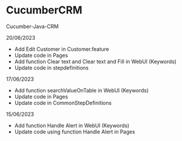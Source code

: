 # CucumberCRM

Cucumber-Java-CRM

20/06/2023

- Add Edit Customer in Customer.feature
- Update code in Pages
- Add function Clear text and Clear text and Fill in WebUI (Keywords)
- Update code in stepdefinitions

17/06/2023

- Add function searchValueOnTable in WebUI (Keywords)
- Update code in Pages
- Update code in CommonStepDefinitions

15/06/2023

- Add function Handle Alert in WebUI (Keywords)
- Update code using function Handle Alert in Pages
